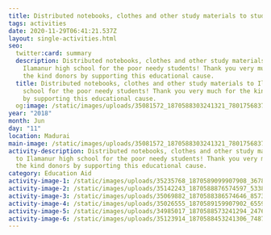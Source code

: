```yaml
---
title: Distributed notebooks, clothes and other study materials to students.
tags: activities
date: 2020-11-29T06:41:21.537Z
layout: single-activities.html
seo:
  twitter:card: summary
  description: Distributed notebooks, clothes and other study materials to
    Ilamanur high school for the poor needy students! Thank you very much for
    the kind donors by supporting this educational cause.
  title: Distributed notebooks, clothes and other study materials to Ilamanur high
    school for the poor needy students! Thank you very much for the kind donors
    by supporting this educational cause.
  og:image: /static/images/uploads/35081572_1870588303241321_7801756837044289536_n_1870588299907988.jpg
year: "2018"
month: Jun
day: "11"
location: Madurai
main-image: /static/images/uploads/35081572_1870588303241321_7801756837044289536_n_1870588299907988.jpg
activity-description: Distributed notebooks, clothes and other study materials
  to Ilamanur high school for the poor needy students! Thank you very much for
  the kind donors by supporting this educational cause.
category: Education Aid
activity-image-1: /static/images/uploads/35235768_1870589099907908_3678244618320740352_n_1870589093241242.jpg
activity-image-2: /static/images/uploads/35142243_1870588876574597_5338901965361381376_n_1870588873241264.jpg
activity-image-3: /static/images/uploads/35069882_1870588386574646_8573438563213901824_n_1870588383241313.jpg
activity-image-4: /static/images/uploads/35026555_1870589159907902_6559896107449581568_n_1870589156574569.jpg
activity-image-5: /static/images/uploads/34985017_1870588573241294_2476060676347396096_n_1870588569907961.jpg
activity-image-6: /static/images/uploads/35123914_1870588453241306_7487473154915303424_n_1870588449907973.jpg
---
```

